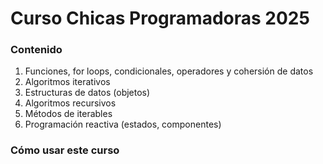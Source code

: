 # Curso Chicas Programadoras 2025

### Contenido

1. Funciones, for loops, condicionales, operadores y cohersión de datos
2. Algoritmos iterativos
3. Estructuras de datos (objetos)
4. Algoritmos recursivos
5. Métodos de iterables
6. Programación reactiva (estados, componentes)

### Cómo usar este curso
